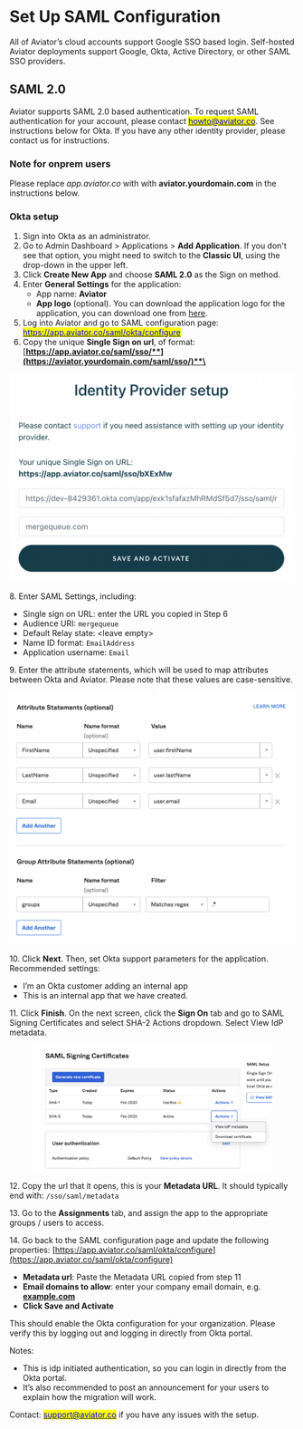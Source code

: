 # Set Up SAML Configuration

All of Aviator’s cloud accounts support Google SSO based login. Self-hosted Aviator deployments support Google, Okta, Active Directory, or other SAML SSO providers.

## SAML 2.0

Aviator supports SAML 2.0 based authentication. To request SAML authentication for your account, please contact [<mark style="color:blue;">howto@aviator.co</mark>](mailto:howto@aviator.co). See instructions below for Okta. If you have any other identity provider, please contact us for instructions.

### Note for onprem users

Please replace _app.aviator.co_ with with **aviator.yourdomain.com** in the instructions below.

### Okta setup

1. Sign into Okta as an administrator.
2. Go to Admin Dashboard > Applications > **Add Application**. If you don't see that option, you might need to switch to the **Classic UI**, using the drop-down in the upper left.
3. Click **Create New App** and choose **SAML 2.0** as the Sign on method.
4. Enter **General Settings** for the application:
   * App name: **Aviator**
   * **App logo** (optional). You can download the application logo for the application, you can download one from [here](https://api.aviator.co/static/img/aviator\_long.png).
5. Log into Aviator and go to SAML configuration page: [<mark style="color:blue;">https://app.aviator.co/saml/okta/configure</mark>](https://app.aviator.co/saml/okta/configure)
6. Copy the unique **Single Sign on url**, of format: [**https://app.aviator.co/saml/sso/**](https://aviator.yourdomain.com/saml/sso/)**\<sso-key>**

![identity provider setup](<../../../.gitbook/assets/Screen Shot 2023-02-09 at 10.25.39 AM.png>)

8\. Enter SAML Settings, including:

* Single sign on URL: enter the URL you copied in Step 6
* Audience URI: `mergequeue`
* Default Relay state: \<leave empty>
* Name ID format: `EmailAddress`
* Application username: `Email`

9\. Enter the attribute statements, which will be used to map attributes between Okta and Aviator. Please note that these values are case-sensitive.

![](<../../../.gitbook/assets/Screen Shot 2022-05-10 at 12.07.08 PM.png>)

10\. Click **Next**. Then, set Okta support parameters for the application. Recommended settings:

* I’m an Okta customer adding an internal app
* This is an internal app that we have created.

11\. Click **Finish**. On the next screen, click the **Sign On** tab and go to SAML Signing Certificates and select SHA-2 Actions dropdown. Select View IdP metadata.

<figure><img src="../../../.gitbook/assets/Screen Shot 2023-02-14 at 9.36.27 PM.png" alt=""><figcaption></figcaption></figure>

12\. Copy the url that it opens, this is your **Metadata URL**. It should typically end with: `/sso/saml/metadata`

13\. Go to the **Assignments** tab, and assign the app to the appropriate groups / users to access.

14\. Go back to the SAML configuration page and update the following properties: [https://app.aviator.co/saml/okta/configure](https://app.aviator.co/saml/okta/configure)

* **Metadata url**: Paste the Metadata URL copied from step 11
* **Email domains to allow**: enter your company email domain, e.g. [**example.com**](http://example.com)
* **Click Save and Activate**

This should enable the Okta configuration for your organization. Please verify this by logging out and logging in directly from Okta portal.

Notes:

* This is idp initiated authentication, so you can login in directly from the Okta portal.
* It’s also recommended to post an announcement for your users to explain how the migration will work.

Contact: [<mark style="color:blue;">support@aviator.co</mark>](mailto:support@aviator.co) if you have any issues with the setup.

